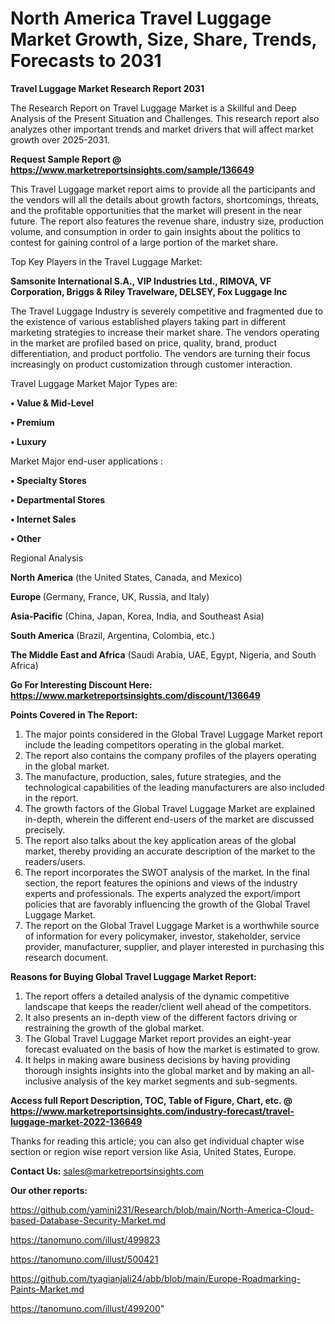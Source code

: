 # North America Travel Luggage Market Growth, Size, Share, Trends, Forecasts to 2031

<strong>Travel Luggage Market Research Report 2031</strong>

The Research Report on Travel Luggage Market is a Skillful and Deep Analysis of the Present Situation and Challenges. This research report also analyzes other important trends and market drivers that will affect market growth over 2025-2031.

<strong>Request Sample Report @ <a href=https://www.marketreportsinsights.com/sample/136649>https://www.marketreportsinsights.com/sample/136649</a></strong>

This Travel Luggage market report aims to provide all the participants and the vendors will all the details about growth factors, shortcomings, threats, and the profitable opportunities that the market will present in the near future. The report also features the revenue share, industry size, production volume, and consumption in order to gain insights about the politics to contest for gaining control of a large portion of the market share.

Top Key Players in the Travel Luggage Market:

<strong>Samsonite International S.A., VIP Industries Ltd., RIMOVA, VF Corporation, Briggs & Riley Travelware, DELSEY, Fox Luggage Inc</strong>

The Travel Luggage Industry is severely competitive and fragmented due to the existence of various established players taking part in different marketing strategies to increase their market share. The vendors operating in the market are profiled based on price, quality, brand, product differentiation, and product portfolio. The vendors are turning their focus increasingly on product customization through customer interaction.

Travel Luggage Market Major Types are:

<strong>• Value & Mid-Level

• Premium

• Luxury</strong>

Market Major end-user applications :

<strong>• Specialty Stores

• Departmental Stores

• Internet Sales

• Other</strong>

Regional Analysis

</u><strong><b>North America</b></strong> (the United States, Canada, and Mexico)

<strong><b>Europe </b></strong>(Germany, France, UK, Russia, and Italy)

<strong><b>Asia-Pacific</b></strong> (China, Japan, Korea, India, and Southeast Asia)

<strong><b>South America</b></strong> (Brazil, Argentina, Colombia, etc.)

<strong><b>The Middle East and Africa</b></strong> (Saudi Arabia, UAE, Egypt, Nigeria, and South Africa)

<strong>Go For Interesting Discount Here: <a href=https://www.marketreportsinsights.com/discount/136649>https://www.marketreportsinsights.com/discount/136649</a></strong>

<strong>Points Covered in The Report:</strong>
<ol>
  <li>The major points considered in the Global Travel Luggage Market report include the leading competitors operating in the global market.</li>
  <li>The report also contains the company profiles of the players operating in the global market.</li>
  <li>The manufacture, production, sales, future strategies, and the technological capabilities of the leading manufacturers are also included in the report.</li>
  <li>The growth factors of the Global Travel Luggage Market are explained in-depth, wherein the different end-users of the market are discussed precisely.</li>
  <li>The report also talks about the key application areas of the global market, thereby providing an accurate description of the market to the readers/users.</li>
  <li>The report incorporates the SWOT analysis of the market. In the final section, the report features the opinions and views of the industry experts and professionals. The experts analyzed the export/import policies that are favorably influencing the growth of the Global Travel Luggage Market.</li>
  <li>The report on the Global Travel Luggage Market is a worthwhile source of information for every policymaker, investor, stakeholder, service provider, manufacturer, supplier, and player interested in purchasing this research document.</li>
</ol>
<strong>Reasons for Buying Global Travel Luggage Market Report:</strong>

<ol>
  <li>The report offers a detailed analysis of the dynamic competitive landscape that keeps the reader/client well ahead of the competitors.</li>
  <li>It also presents an in-depth view of the different factors driving or restraining the growth of the global market.</li>
  <li>The Global Travel Luggage Market report provides an eight-year forecast evaluated on the basis of how the market is estimated to grow.</li>
  <li>It helps in making aware business decisions by having providing thorough insights insights into the global market and by making an all-inclusive analysis of the key market segments and sub-segments.</li>
</ol>
<strong>Access full Report Description, TOC, Table of Figure, Chart, etc. @ <a href=https://www.marketreportsinsights.com/industry-forecast/travel-luggage-market-2022-136649>https://www.marketreportsinsights.com/industry-forecast/travel-luggage-market-2022-136649</a></strong>


Thanks for reading this article; you can also get individual chapter wise section or region wise report version like Asia, United States, Europe.

<strong>Contact Us:</strong>
sales@marketreportsinsights.com

<strong>Our other reports:</strong>

<a href=https://github.com/yamini231/Research/blob/main/North-America-Cloud-based-Database-Security-Market.md>https://github.com/yamini231/Research/blob/main/North-America-Cloud-based-Database-Security-Market.md</a>

<a href=https://tanomuno.com/illust/499823>https://tanomuno.com/illust/499823</a>

<a href=https://tanomuno.com/illust/500421>https://tanomuno.com/illust/500421</a>

<a href=https://github.com/tyagianjali24/abb/blob/main/Europe-Roadmarking-Paints-Market.md>https://github.com/tyagianjali24/abb/blob/main/Europe-Roadmarking-Paints-Market.md</a>

<a href=https://tanomuno.com/illust/499200>https://tanomuno.com/illust/499200</a>"
